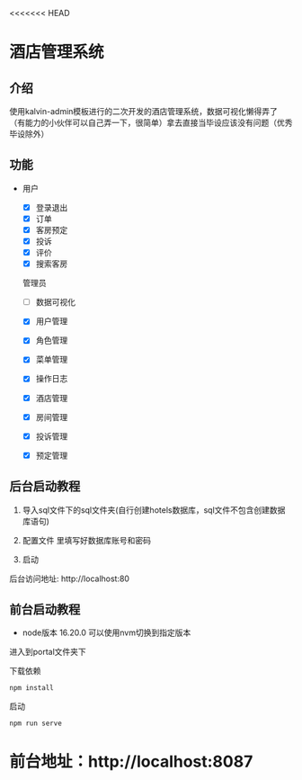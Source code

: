 <<<<<<< HEAD
# 酒店管理系统 







## 介绍

使用kalvin-admin模板进行的二次开发的酒店管理系统，数据可视化懒得弄了（有能力的小伙伴可以自己弄一下，很简单）拿去直接当毕设应该没有问题（优秀毕设除外）

## 功能

- 用户

  - [x] 登录退出
  - [x] 订单
  - [x] 客房预定
  - [x] 投诉
  - [x] 评价
  - [x] 搜索客房

  管理员

  - [ ] 数据可视化
  - [x] 用户管理
  - [x] 角色管理
  - [x] 菜单管理
  - [x] 操作日志
  - [x] 酒店管理
  - [x] 房间管理
  - [x] 投诉管理
  - [x] 预定管理

  

## 后台启动教程

1. 导入sql文件下的sql文件夹(自行创建hotels数据库，sql文件不包含创建数据库语句)

2. 配置文件 里填写好数据库账号和密码

3. 启动

 后台访问地址: http://localhost:80

## 前台启动教程

- node版本 16.20.0 可以使用nvm切换到指定版本

进入到portal文件夹下

下载依赖

````bash
npm install
````

启动

````
npm run serve
````

前台地址：http://localhost:8087
=======
